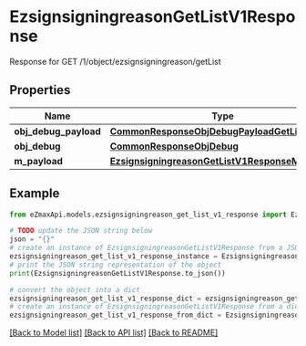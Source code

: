# EzsignsigningreasonGetListV1Response

Response for GET /1/object/ezsignsigningreason/getList

## Properties

Name | Type | Description | Notes
------------ | ------------- | ------------- | -------------
**obj_debug_payload** | [**CommonResponseObjDebugPayloadGetList**](CommonResponseObjDebugPayloadGetList.md) |  | 
**obj_debug** | [**CommonResponseObjDebug**](CommonResponseObjDebug.md) |  | [optional] 
**m_payload** | [**EzsignsigningreasonGetListV1ResponseMPayload**](EzsignsigningreasonGetListV1ResponseMPayload.md) |  | 

## Example

```python
from eZmaxApi.models.ezsignsigningreason_get_list_v1_response import EzsignsigningreasonGetListV1Response

# TODO update the JSON string below
json = "{}"
# create an instance of EzsignsigningreasonGetListV1Response from a JSON string
ezsignsigningreason_get_list_v1_response_instance = EzsignsigningreasonGetListV1Response.from_json(json)
# print the JSON string representation of the object
print(EzsignsigningreasonGetListV1Response.to_json())

# convert the object into a dict
ezsignsigningreason_get_list_v1_response_dict = ezsignsigningreason_get_list_v1_response_instance.to_dict()
# create an instance of EzsignsigningreasonGetListV1Response from a dict
ezsignsigningreason_get_list_v1_response_from_dict = EzsignsigningreasonGetListV1Response.from_dict(ezsignsigningreason_get_list_v1_response_dict)
```
[[Back to Model list]](../README.md#documentation-for-models) [[Back to API list]](../README.md#documentation-for-api-endpoints) [[Back to README]](../README.md)


